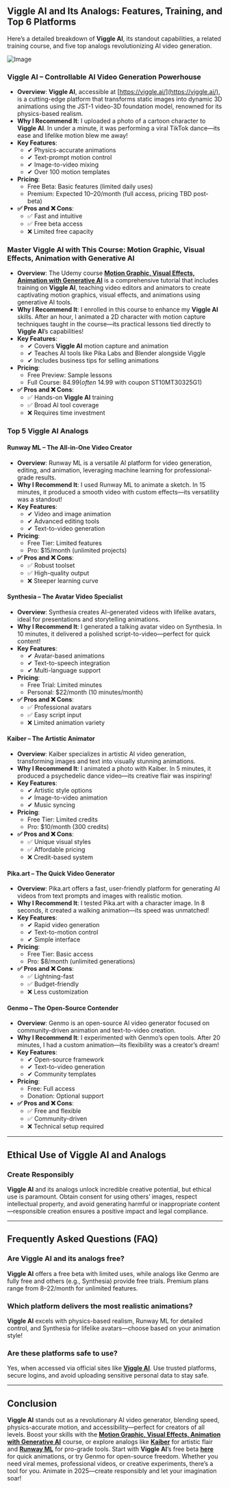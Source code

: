 ## Viggle AI and Its Analogs: Features, Training, and Top 6 Platforms

Here’s a detailed breakdown of **Viggle AI**, its standout capabilities, a related training course, and five top analogs revolutionizing AI video generation.

![Image](https://github.com/user-attachments/assets/705505de-800f-4346-8439-24ac73b8d0a0)

### **Viggle AI – Controllable AI Video Generation Powerhouse**

- **Overview**: **Viggle AI**, accessible at [https://viggle.ai/](https://viggle.ai/), is a cutting-edge platform that transforms static images into dynamic 3D animations using the JST-1 video-3D foundation model, renowned for its physics-based realism.  
- **Why I Recommend It**: I uploaded a photo of a cartoon character to **Viggle AI**. In under a minute, it was performing a viral TikTok dance—its ease and lifelike motion blew me away!  
- **Key Features**:  
  - ✔ Physics-accurate animations  
  - ✔ Text-prompt motion control  
  - ✔ Image-to-video mixing  
  - ✔ Over 100 motion templates  
- **Pricing**:  
  - Free Beta: Basic features (limited daily uses)  
  - Premium: Expected $10–$20/month (full access, pricing TBD post-beta)  
- **✅ Pros and ❌ Cons**:  
  - ✅ Fast and intuitive  
  - ✅ Free beta access  
  - ❌ Limited free capacity  

### **Master Viggle AI with This Course: Motion Graphic, Visual Effects, Animation with Generative AI**

- **Overview**: The Udemy course **[Motion Graphic, Visual Effects, Animation with Generative AI](https://www.udemy.com/course/motion-graphic-visual-effects-animation-with-generative-ai/?couponCode=ST10MT30325G1)** is a comprehensive tutorial that includes training on **Viggle AI**, teaching video editors and animators to create captivating motion graphics, visual effects, and animations using generative AI tools.  
- **Why I Recommend It**: I enrolled in this course to enhance my **Viggle AI** skills. After an hour, I animated a 2D character with motion capture techniques taught in the course—its practical lessons tied directly to **Viggle AI**’s capabilities!  
- **Key Features**:  
  - ✔ Covers **Viggle AI** motion capture and animation  
  - ✔ Teaches AI tools like Pika Labs and Blender alongside Viggle  
  - ✔ Includes business tips for selling animations  
- **Pricing**:  
  - Free Preview: Sample lessons  
  - Full Course: $84.99 (often ~$14.99 with coupon ST10MT30325G1)  
- **✅ Pros and ❌ Cons**:  
  - ✅ Hands-on **Viggle AI** training  
  - ✅ Broad AI tool coverage  
  - ❌ Requires time investment  

### **Top 5 Viggle AI Analogs**

#### **Runway ML – The All-in-One Video Creator**

- **Overview**: Runway ML is a versatile AI platform for video generation, editing, and animation, leveraging machine learning for professional-grade results.  
- **Why I Recommend It**: I used Runway ML to animate a sketch. In 15 minutes, it produced a smooth video with custom effects—its versatility was a standout!  
- **Key Features**:  
  - ✔ Video and image animation  
  - ✔ Advanced editing tools  
  - ✔ Text-to-video generation  
- **Pricing**:  
  - Free Tier: Limited features  
  - Pro: $15/month (unlimited projects)  
- **✅ Pros and ❌ Cons**:  
  - ✅ Robust toolset  
  - ✅ High-quality output  
  - ❌ Steeper learning curve  

#### **Synthesia – The Avatar Video Specialist**

- **Overview**: Synthesia creates AI-generated videos with lifelike avatars, ideal for presentations and storytelling animations.  
- **Why I Recommend It**: I generated a talking avatar video on Synthesia. In 10 minutes, it delivered a polished script-to-video—perfect for quick content!  
- **Key Features**:  
  - ✔ Avatar-based animations  
  - ✔ Text-to-speech integration  
  - ✔ Multi-language support  
- **Pricing**:  
  - Free Trial: Limited minutes  
  - Personal: $22/month (10 minutes/month)  
- **✅ Pros and ❌ Cons**:  
  - ✅ Professional avatars  
  - ✅ Easy script input  
  - ❌ Limited animation variety  

#### **Kaiber – The Artistic Animator**

- **Overview**: Kaiber specializes in artistic AI video generation, transforming images and text into visually stunning animations.  
- **Why I Recommend It**: I animated a photo with Kaiber. In 5 minutes, it produced a psychedelic dance video—its creative flair was inspiring!  
- **Key Features**:  
  - ✔ Artistic style options  
  - ✔ Image-to-video animation  
  - ✔ Music syncing  
- **Pricing**:  
  - Free Tier: Limited credits  
  - Pro: $10/month (300 credits)  
- **✅ Pros and ❌ Cons**:  
  - ✅ Unique visual styles  
  - ✅ Affordable pricing  
  - ❌ Credit-based system  

#### **Pika.art – The Quick Video Generator**

- **Overview**: Pika.art offers a fast, user-friendly platform for generating AI videos from text prompts and images with realistic motion.  
- **Why I Recommend It**: I tested Pika.art with a character image. In 8 seconds, it created a walking animation—its speed was unmatched!  
- **Key Features**:  
  - ✔ Rapid video generation  
  - ✔ Text-to-motion control  
  - ✔ Simple interface  
- **Pricing**:  
  - Free Tier: Basic access  
  - Pro: $8/month (unlimited generations)  
- **✅ Pros and ❌ Cons**:  
  - ✅ Lightning-fast  
  - ✅ Budget-friendly  
  - ❌ Less customization  

#### **Genmo – The Open-Source Contender**

- **Overview**: Genmo is an open-source AI video generator focused on community-driven animation and text-to-video creation.  
- **Why I Recommend It**: I experimented with Genmo’s open tools. After 20 minutes, I had a custom animation—its flexibility was a creator’s dream!  
- **Key Features**:  
  - ✔ Open-source framework  
  - ✔ Text-to-video generation  
  - ✔ Community templates  
- **Pricing**:  
  - Free: Full access  
  - Donation: Optional support  
- **✅ Pros and ❌ Cons**:  
  - ✅ Free and flexible  
  - ✅ Community-driven  
  - ❌ Technical setup required  

---

## Ethical Use of Viggle AI and Analogs

### Create Responsibly  
**Viggle AI** and its analogs unlock incredible creative potential, but ethical use is paramount. Obtain consent for using others’ images, respect intellectual property, and avoid generating harmful or inappropriate content—responsible creation ensures a positive impact and legal compliance.

---

## Frequently Asked Questions (FAQ)

### Are Viggle AI and its analogs free?  
**Viggle AI** offers a free beta with limited uses, while analogs like Genmo are fully free and others (e.g., Synthesia) provide free trials. Premium plans range from $8–$22/month for unlimited features.  

### Which platform delivers the most realistic animations?  
**Viggle AI** excels with physics-based realism, Runway ML for detailed control, and Synthesia for lifelike avatars—choose based on your animation style!  

### Are these platforms safe to use?  
Yes, when accessed via official sites like [**Viggle AI**](https://viggle.ai/). Use trusted platforms, secure logins, and avoid uploading sensitive personal data to stay safe.  

---

## Conclusion

**Viggle AI** stands out as a revolutionary AI video generator, blending speed, physics-accurate motion, and accessibility—perfect for creators of all levels. Boost your skills with the **[Motion Graphic, Visual Effects, Animation with Generative AI](https://www.udemy.com/course/motion-graphic-visual-effects-animation-with-generative-ai/?couponCode=ST10MT30325G1)** course, or explore analogs like **[Kaiber](https://viggle.ai/)** for artistic flair and **[Runway ML](https://viggle.ai/)** for pro-grade tools. Start with **Viggle AI**’s free beta [**here**](https://viggle.ai/) for quick animations, or try Genmo for open-source freedom. Whether you need viral memes, professional videos, or creative experiments, there’s a tool for you. Animate in 2025—create responsibly and let your imagination soar!
